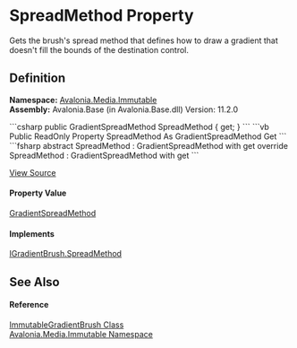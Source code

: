 # SpreadMethod Property


Gets the brush's spread method that defines how to draw a gradient that doesn't fill the bounds of the destination control.



## Definition
**Namespace:** <a href="N_Avalonia_Media_Immutable">Avalonia.Media.Immutable</a>  
**Assembly:** Avalonia.Base (in Avalonia.Base.dll) Version: 11.2.0

<Tabs groupId="api-code-preview">
<TabItem value="csharp" label="C#">
```csharp
public GradientSpreadMethod SpreadMethod { get; }
```
</TabItem>
<TabItem value="vb" label="VB">
```vb
Public ReadOnly Property SpreadMethod As GradientSpreadMethod
	Get
```
</TabItem>
<TabItem value="fsharp" label="F#">
```fsharp
abstract SpreadMethod : GradientSpreadMethod with get
override SpreadMethod : GradientSpreadMethod with get
```
</TabItem>
</Tabs>



<a href="https://github.com/AvaloniaUI/Avalonia/tree/master/src/Avalonia.Base/Media/Immutable/ImmutableGradientBrush.cs#L60" title="View the source code">View Source</a>



#### Property Value
<a href="T_Avalonia_Media_GradientSpreadMethod">GradientSpreadMethod</a>

#### Implements
<a href="P_Avalonia_Media_IGradientBrush_SpreadMethod">IGradientBrush.SpreadMethod</a>  


## See Also


#### Reference
<a href="T_Avalonia_Media_Immutable_ImmutableGradientBrush">ImmutableGradientBrush Class</a>  
<a href="N_Avalonia_Media_Immutable">Avalonia.Media.Immutable Namespace</a>  

